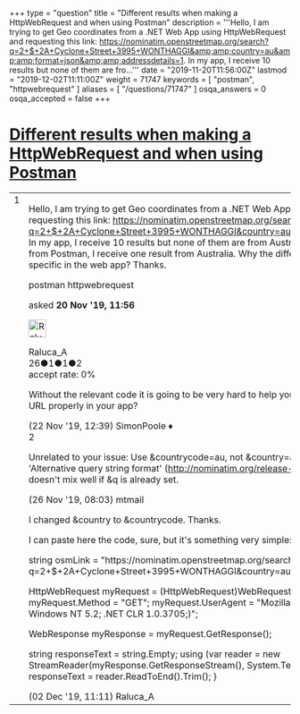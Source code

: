 +++
type = "question"
title = "Different results when making a HttpWebRequest and when using Postman"
description = '''Hello, I am trying to get Geo coordinates from a .NET Web App using HttpWebRequest and requesting this link: https://nominatim.openstreetmap.org/search?q=2+$+2A+Cyclone+Street+3995+WONTHAGGI&amp;amp;country=au&amp;amp;format=json&amp;amp;addressdetails=1. In my app, I receive 10 results but none of them are fro...'''
date = "2019-11-20T11:56:00Z"
lastmod = "2019-12-02T11:11:00Z"
weight = 71747
keywords = [ "postman", "httpwebrequest" ]
aliases = [ "/questions/71747" ]
osqa_answers = 0
osqa_accepted = false
+++

<div class="headNormal">

# [Different results when making a HttpWebRequest and when using Postman](/questions/71747/different-results-when-making-a-httpwebrequest-and-when-using-postman)

</div>

<div id="main-body">

<div id="askform">

<table id="question-table" style="width:100%;">
<colgroup>
<col style="width: 50%" />
<col style="width: 50%" />
</colgroup>
<tbody>
<tr>
<td style="width: 30px; vertical-align: top"><div class="vote-buttons">
<span id="post-71747-upvote" class="ajax-command post-vote up" rel="nofollow" title="I like this post (click again to cancel)"> </span>
<div id="post-71747-score" class="post-score" title="current number of votes">
1
</div>
<span id="post-71747-downvote" class="ajax-command post-vote down" rel="nofollow" title="I dont like this post (click again to cancel)"> </span> <span id="favorite-mark" class="ajax-command favorite-mark" rel="nofollow" title="mark/unmark this question as favorite (click again to cancel)"> </span>
<div id="favorite-count" class="favorite-count">
&#10;</div>
</div></td>
<td><div id="item-right">
<div class="question-body">
<p>Hello, I am trying to get Geo coordinates from a .NET Web App using HttpWebRequest and requesting this link: <a href="https://nominatim.openstreetmap.org/search?q=2+$+2A+Cyclone+Street+3995+WONTHAGGI&amp;country=au&amp;format=json&amp;addressdetails=1.">https://nominatim.openstreetmap.org/search?q=2+$+2A+Cyclone+Street+3995+WONTHAGGI&amp;country=au&amp;format=json&amp;addressdetails=1.</a> In my app, I receive 10 results but none of them are from Australia. If a request the same link from Postman, I receive one result from Australia. Why the difference? Should I set something specific in the web app? Thanks.</p>
</div>
<div id="question-tags" class="tags-container tags">
<span class="post-tag tag-link-postman" rel="tag" title="see questions tagged &#39;postman&#39;">postman</span> <span class="post-tag tag-link-httpwebrequest" rel="tag" title="see questions tagged &#39;httpwebrequest&#39;">httpwebrequest</span>
</div>
<div id="question-controls" class="post-controls">
&#10;</div>
<div class="post-update-info-container">
<div class="post-update-info post-update-info-user">
<p>asked <strong>20 Nov '19, 11:56</strong></p>
<img src="https://secure.gravatar.com/avatar/46e3ecfb794cdbcba366fa931ee996f5?s=32&amp;d=identicon&amp;r=g" class="gravatar" width="32" height="32" alt="Raluca_A&#39;s gravatar image" />
<p><span>Raluca_A</span><br />
<span class="score" title="26 reputation points">26</span><span title="1 badges"><span class="badge1">●</span><span class="badgecount">1</span></span><span title="1 badges"><span class="silver">●</span><span class="badgecount">1</span></span><span title="2 badges"><span class="bronze">●</span><span class="badgecount">2</span></span><br />
<span class="accept_rate" title="Rate of the user&#39;s accepted answers">accept rate:</span> <span title="Raluca_A has no accepted answers">0%</span></p>
</div>
</div>
<div id="comments-container-71747" class="comments-container">
<span id="71773"></span>
<div id="comment-71773" class="comment">
<div id="post-71773-score" class="comment-score">
&#10;</div>
<div class="comment-text">
<p>Without the relevant code it is going to be very hard to help you with this. Are you escaping the URL properly in your app?</p>
</div>
<div id="comment-71773-info" class="comment-info">
<span class="comment-age">(22 Nov '19, 12:39)</span> <span class="comment-user userinfo">SimonPoole ♦</span>
</div>
</div>
<span id="71832"></span>
<div id="comment-71832" class="comment">
<div id="post-71832-score" class="comment-score">
2
</div>
<div class="comment-text">
<p>Unrelated to your issue: Use &amp;countrycode=au, not &amp;country=au. &amp;country is part of the 'Alternative query string format' (<a href="http://nominatim.org/release-docs/latest/api/Search/)">http://nominatim.org/release-docs/latest/api/Search/)</a> and doesn't mix well if &amp;q is already set.</p>
</div>
<div id="comment-71832-info" class="comment-info">
<span class="comment-age">(26 Nov '19, 08:03)</span> <span class="comment-user userinfo">mtmail</span>
</div>
</div>
<span id="71935"></span>
<div id="comment-71935" class="comment">
<div id="post-71935-score" class="comment-score">
&#10;</div>
<div class="comment-text">
<p>I changed &amp;country to &amp;countrycode. Thanks.</p>
<p>I can paste here the code, sure, but it's something very simple:</p>
<p>string osmLink = "https://nominatim.openstreetmap.org/search?q=2+$+2A+Cyclone+Street+3995+WONTHAGGI&amp;country=au&amp;format=json&amp;addressdetails=1";</p>
<p>HttpWebRequest myRequest = (HttpWebRequest)WebRequest.Create(osmLink); myRequest.Method = "GET"; myRequest.UserAgent = "Mozilla/4.0 (compatible; MSIE 6.0; Windows NT 5.2; .NET CLR 1.0.3705;)";</p>
<p>WebResponse myResponse = myRequest.GetResponse();</p>
<p>string responseText = string.Empty; using (var reader = new StreamReader(myResponse.GetResponseStream(), System.Text.Encoding.UTF8)) { responseText = reader.ReadToEnd().Trim(); }</p>
</div>
<div id="comment-71935-info" class="comment-info">
<span class="comment-age">(02 Dec '19, 11:11)</span> <span class="comment-user userinfo">Raluca_A</span>
</div>
</div>
</div>
<div id="comment-tools-71747" class="comment-tools">
&#10;</div>
<div class="clear">
&#10;</div>
<div id="comment-71747-form-container" class="comment-form-container">
&#10;</div>
<div class="clear">
&#10;</div>
</div></td>
</tr>
</tbody>
</table>

</div>

</div>

